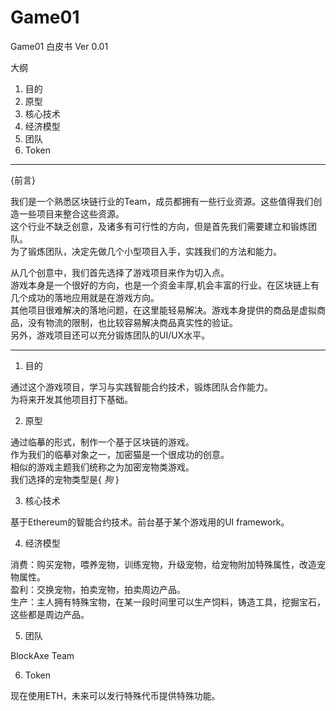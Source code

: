 # Game01
Game01 白皮书 Ver 0.01

大纲
1. 目的
2. 原型
3. 核心技术
4. 经济模型
5. 团队
6. Token

-----------------------
{前言}

我们是一个熟悉区块链行业的Team，成员都拥有一些行业资源。这些值得我们创造一些项目来整合这些资源。  
这个行业不缺乏创意，及诸多有可行性的方向，但是首先我们需要建立和锻炼团队。  
为了锻炼团队，决定先做几个小型项目入手，实践我们的方法和能力。  

从几个创意中，我们首先选择了游戏项目来作为切入点。  
游戏本身是一个很好的方向，也是一个资金丰厚,机会丰富的行业。在区块链上有几个成功的落地应用就是在游戏方向。  
其他项目很难解决的落地问题，在这里能轻易解决。游戏本身提供的商品是虚拟商品，没有物流的限制，也比较容易解决商品真实性的验证。  
另外，游戏项目还可以充分锻炼团队的UI/UX水平。

------------------------------

1. 目的

通过这个游戏项目，学习与实践智能合约技术，锻炼团队合作能力。  
为将来开发其他项目打下基础。

2. 原型

通过临摹的形式，制作一个基于区块链的游戏。  
作为我们的临摹对象之一，加密猫是一个很成功的创意。  
相似的游戏主题我们统称之为加密宠物类游戏。  
我们选择的宠物类型是{ *狗* }  


3. 核心技术

基于Ethereum的智能合约技术。前台基于某个游戏用的UI framework。

4. 经济模型

消费：购买宠物，喂养宠物，训练宠物，升级宠物，给宠物附加特殊属性，改造宠物属性。  
盈利：交换宠物，拍卖宠物，拍卖周边产品。  
生产：主人拥有特殊宝物，在某一段时间里可以生产饲料，铸造工具，挖掘宝石，这些都是周边产品。  

5. 团队

BlockAxe Team

6. Token

现在使用ETH，未来可以发行特殊代币提供特殊功能。

